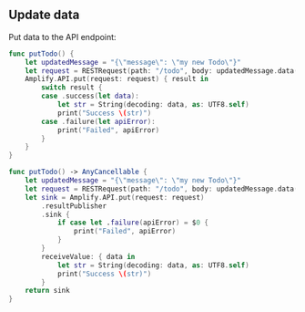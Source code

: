 ## Update data

Put data to the API endpoint:

<amplify-block-switcher>

<amplify-block name="Listener (iOS 11+)">

```swift
func putTodo() {
    let updatedMessage = "{\"message\": \"my new Todo\"}"
    let request = RESTRequest(path: "/todo", body: updatedMessage.data(using: .utf8))
    Amplify.API.put(request: request) { result in
        switch result {
        case .success(let data):
            let str = String(decoding: data, as: UTF8.self)
            print("Success \(str)")
        case .failure(let apiError):
            print("Failed", apiError)
        }
    }
}
```

</amplify-block>

<amplify-block name="Combine (iOS 13+)">

```swift
func putTodo() -> AnyCancellable {
    let updatedMessage = "{\"message\": \"my new Todo\"}"
    let request = RESTRequest(path: "/todo", body: updatedMessage.data(using: .utf8))
    let sink = Amplify.API.put(request: request)
        .resultPublisher
        .sink {
            if case let .failure(apiError) = $0 {
                print("Failed", apiError)
            }
        }
        receiveValue: { data in
            let str = String(decoding: data, as: UTF8.self)
            print("Success \(str)")
        }
    return sink
}
```

</amplify-block>

</amplify-block-switcher>
